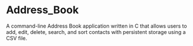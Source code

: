 # Address_Book
A command-line Address Book application written in C that allows users to add, edit, delete, search, and sort contacts with persistent storage using a CSV file.
